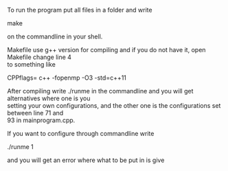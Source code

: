 

To run the program put all files in a folder and write  
  
make  
  
on the commandline in your shell.

Makefile use g++ version for compiling and if you do not have it, open Makefile change line 4  
to something like  
  
CPPflags= c++ -fopenmp -O3 -std=c++11  
  
After compiling write ./runme in the commandline and you will get alternatives where one is you  
setting your own configurations, and the other one is the configurations set between line 71 and  
93 in mainprogram.cpp.  


If you want to configure through commandline write  

./runme 1  

and you will get an error where what to be put in is give  

